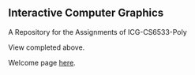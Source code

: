 ## Interactive Computer Graphics
A Repository for the Assignments of ICG-CS6533-Poly

View completed above.

Welcome page [here](http://gopikrishna19.github.io/Interactive-Computer-Graphics/).
